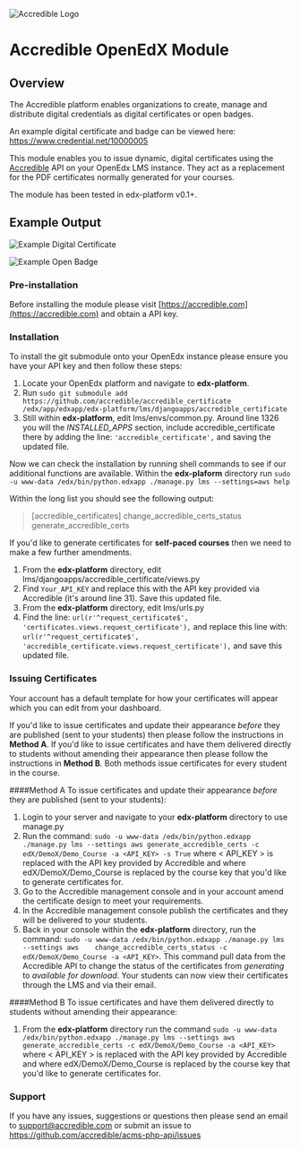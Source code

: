 ![Accredible Logo](https://s3.amazonaws.com/accredible-cdn/accredible_logo_sm.png)

# Accredible OpenEdX Module

## Overview
The Accredible platform enables organizations to create, manage and distribute digital credentials as digital certificates or open badges.

An example digital certificate and badge can be viewed here: https://www.credential.net/10000005

This module enables you to issue dynamic, digital certificates using the [Accredible](https://accredible.com) API on your OpenEdx LMS instance. They act as a replacement for the PDF certificates normally generated for your courses.

The module has been tested in edx-platform v0.1+.

## Example Output
![Example Digital Certificate](https://s3.amazonaws.com/accredible-cdn/example-digital-certificate.png)

![Example Open Badge](https://s3.amazonaws.com/accredible-cdn/example-digital-badge.png)

### Pre-installation
Before installing the module please visit [https://accredible.com](https://accredible.com) and obtain a API key.

### Installation
To install the git submodule onto your OpenEdx instance please ensure you have your API key and then follow these steps:

 1. Locate your OpenEdx platform and navigate to **edx-platform**.
 2. Run `sudo git submodule add https://github.com/accredible/accredible_certificate   /edx/app/edxapp/edx-platform/lms/djangoapps/accredible_certificate`
 3. Still within **edx-platform**, edit lms/envs/common.py. Around line 1326 you will the *INSTALLED_APPS* section, include accredible_certificate there by adding the line: `'accredible_certificate',` and saving the updated file.

Now we can check the installation by running shell commands to see if our additional functions are available. Within the **edx-plaform** directory run `sudo -u www-data /edx/bin/python.edxapp ./manage.py lms --settings=aws help`
 
 Within the long list you should see the following output:

>  [accredible_certificates]
> 	    change_accredible_certs_status
> 	    generate_accredible_certs

If you'd like to generate certificates for **self-paced courses** then we need to make a few further amendments.

 1. From the **edx-platform** directory, edit lms/djangoapps/accredible_certificate/views.py
 2. Find `Your_API_KEY` and replace this with the API key provided via Accredible (it's around line 31). Save this updated file.
 3. From the **edx-platform** directory, edit lms/urls.py 
 4. Find the line: `url(r'^request_certificate$', 'certificates.views.request_certificate'),` and replace this line with: `url(r'^request_certificate$', 'accredible_certificate.views.request_certificate'),` and save this updated file.

### Issuing Certificates
Your account has a default template for how your certificates will appear which you can edit from your dashboard.

If you'd like to issue certificates and update their appearance *before* they are published (sent to your students) then please follow the instructions in **Method A**. If you'd like to issue certificates and have them delivered directly to students without amending their appearance then please follow the instructions in **Method B**. Both methods issue certificates for every student in the course.

####Method A
To issue certificates and update their appearance *before* they are published (sent to your students):

 1. Login to your server and navigate to your **edx-platform** directory to use manage.py
 2. Run the command: `sudo -u www-data /edx/bin/python.edxapp ./manage.py lms --settings aws generate_accredible_certs -c   edX/DemoX/Demo_Course -a <API_KEY> -s True` where < API_KEY > is replaced with the API key provided by Accredible and where edX/DemoX/Demo_Course is replaced by the course key that you'd like to generate certificates for.
 3. Go to the Accredible management console and in your account amend the certificate design to meet your requirements.
 4. In the Accredible management console publish the certificates and they will be delivered to your students.
 5. Back in your console within the **edx-platform** directory, run the command: `sudo -u www-data /edx/bin/python.edxapp ./manage.py lms --settings aws    change_accredible_certs_status -c edX/DemoX/Demo_Course -a <API_KEY>`. This command pull data from the Accredible API to change the status of the certificates from *generating* to *available for download*. Your students can now view their certificates through the LMS and via their email.

####Method B
To issue certificates and have them delivered directly to students without amending their appearance:

 1. From the **edx-platform** directory run the command `sudo -u www-data /edx/bin/python.edxapp ./manage.py lms --settings aws generate_accredible_certs -c edX/DemoX/Demo_Course -a <API_KEY>` where < API_KEY > is replaced with the API key provided by Accredible and where edX/DemoX/Demo_Course is replaced by the course key that you'd like to generate certificates for.

### Support
If you have any issues, suggestions or questions then please send an email to support@accredible.com or submit an issue to https://github.com/accredible/acms-php-api/issues


